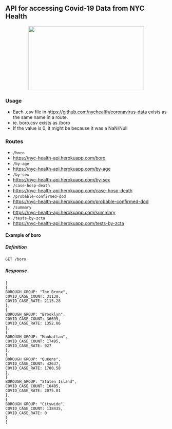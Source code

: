 ## API for accessing Covid-19 Data from NYC Health 

<p align="center">
  <img width="360" height="200" src="https://i.imgur.com/8QizuMn.png">
</p>

### Usage
* Each .csv file in https://github.com/nychealth/coronavirus-data exists as the same name in a route.
* ie. boro.csv exists as /boro
* If the value is 0, it might be because it was a NaN/Null

### Routes
* `/boro`
* https://nyc-health-api.herokuapp.com/boro
* `/by-age`
* https://nyc-health-api.herokuapp.com/by-age
* `/by-sex`
* https://nyc-health-api.herokuapp.com/by-sex
* `/case-hosp-death`
* https://nyc-health-api.herokuapp.com/case-hosp-death
* `/probable-confirmed-dod`
* https://nyc-health-api.herokuapp.com/probable-confirmed-dod
* `/summary`
* https://nyc-health-api.herokuapp.com/summary
* `/tests-by-zcta`
* https://nyc-health-api.herokuapp.com/tests-by-zcta

#### Example of boro
##### Definition

`GET /boro`

##### Response
```
[
{
BOROUGH_GROUP: "The Bronx",
COVID_CASE_COUNT: 31130,
COVID_CASE_RATE: 2115.28
},
{
BOROUGH_GROUP: "Brooklyn",
COVID_CASE_COUNT: 36699,
COVID_CASE_RATE: 1352.06
},
{
BOROUGH_GROUP: "Manhattan",
COVID_CASE_COUNT: 17495,
COVID_CASE_RATE: 927
},
{
BOROUGH_GROUP: "Queens",
COVID_CASE_COUNT: 42637,
COVID_CASE_RATE: 1700.58
},
{
BOROUGH_GROUP: "Staten Island",
COVID_CASE_COUNT: 10405,
COVID_CASE_RATE: 2075.01
},
{
BOROUGH_GROUP: "Citywide",
COVID_CASE_COUNT: 138435,
COVID_CASE_RATE: 0
}
]
```

